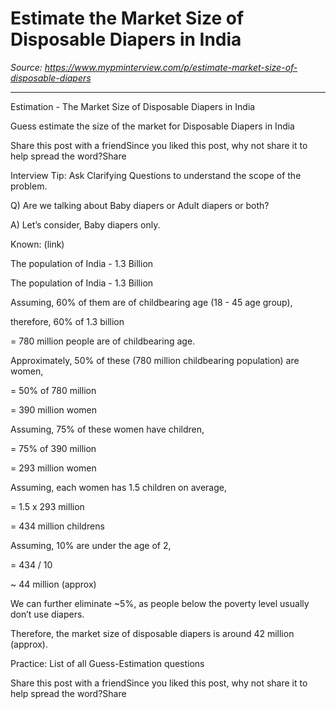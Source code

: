 # Estimate the Market Size of Disposable Diapers in India

*Source: https://www.mypminterview.com/p/estimate-market-size-of-disposable-diapers*

---

Estimation -  The Market Size of Disposable Diapers in India

Guess estimate the size of the market for Disposable Diapers in India

Share this post with a friendSince you liked this post, why not share it to help spread the word?Share





Interview Tip: Ask Clarifying Questions to understand the scope of the problem.



Q) Are we talking about Baby diapers or Adult diapers or both?

A) Let’s consider, Baby diapers only.







Known: (link)

The population of India - 1.3 Billion

The population of India - 1.3 Billion



Assuming, 60% of them are of childbearing age (18 - 45 age group),

therefore,  60% of 1.3 billion

= 780 million people are of childbearing age.

Approximately, 50% of these (780 million childbearing population) are women,

= 50% of 780 million

= 390 million women

Assuming, 75% of these women have children,

= 75% of 390 million

= 293 million women



Assuming, each women has 1.5 children on average,

 = 1.5 x 293 million

 = 434 million childrens

Assuming, 10% are under the age of 2,

= 434 / 10

~ 44 million (approx)



We can further eliminate ~5%, as people below the poverty level usually don’t use diapers.



Therefore, the market size of disposable diapers is around 42 million (approx).





Practice: List of all Guess-Estimation questions





Share this post with a friendSince you liked this post, why not share it to help spread the word?Share